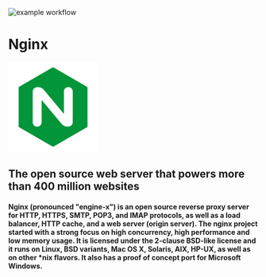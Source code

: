 ![example workflow](https://github.com/bin2bin-applications/default-nginx/actions/workflows/docker-image.yml/badge.svg)

<h1 name="application_name">Nginx</h1>
<img src="logo.webp" width="180" height="180"></img>
<h2 name="title">The open source web server that powers more than 400 million websites</h2>
<h4 name="description">Nginx (pronounced "engine-x") is an open source reverse proxy server for HTTP, HTTPS, SMTP, POP3, and IMAP protocols, as well as a load balancer, HTTP cache, and a web server (origin server). The nginx project started with a strong focus on high concurrency, high performance and low memory usage. It is licensed under the 2-clause BSD-like license and it runs on Linux, BSD variants, Mac OS X, Solaris, AIX, HP-UX, as well as on other *nix flavors. It also has a proof of concept port for Microsoft Windows.</h4>

